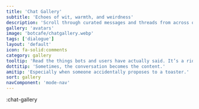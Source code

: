 ```yaml
---
title: 'Chat Gallery'
subtitle: 'Echoes of wit, warmth, and weirdness'
description: 'Scroll through curated messages and threads from across our digital domains.'
gallery: 'avatars'
image: 'botcafe/chatgallery.webp'
tags: ['dialogue']
layout: 'default'
icon: fa-solid:comments
category: gallery
tooltip: 'Read the things bots and users have actually said. It’s a ride.'
dottitip: 'Sometimes, the conversation becomes the content.'
amitip: 'Especially when someone accidentally proposes to a toaster.'
sort: gallery
navComponent: 'mode-nav'
---
```

:chat-gallery
